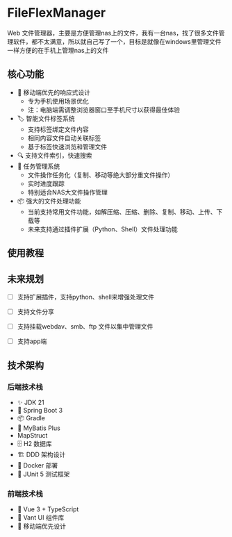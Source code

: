 # FileFlexManager

Web 文件管理器，主要是方便管理nas上的文件，我有一台nas，找了很多文件管理软件，都不太满意，所以就自己写了一个，目标是就像在windows里管理文件一样方便的在手机上管理nas上的文件

## 核心功能

- 📱 移动端优先的响应式设计
  - 专为手机使用场景优化
  - 注：电脑端需调整浏览器窗口至手机尺寸以获得最佳体验
- 🏷️ 智能文件标签系统
  - 支持标签绑定文件内容
  - 相同内容文件自动关联标签
  - 基于标签快速浏览和管理文件
- 🔍 支持文件索引，快速搜索
- 🎯 任务管理系统
  - 文件操作任务化（复制、移动等绝大部分重文件操作）
  - 实时进度跟踪
  - 特别适合NAS大文件操作管理
- 📦 强大的文件处理功能
  - 当前支持常用文件功能，如解压缩、压缩、删除、复制、移动、上传、下载等
  - 未来支持通过插件扩展（Python、Shell）文件处理功能


## 使用教程



## 未来规划
- [ ] 支持扩展插件，支持python、shell来增强处理文件
- [ ] 支持文件分享
- [ ] 支持挂载webdav、smb、ftp 文件以集中管理文件
- [ ] 支持app端


## 技术架构

### 后端技术栈
- ✨ JDK 21
- 🚀 Spring Boot 3
- 📦 Gradle 
- 💾 MyBatis Plus
- MapStruct
- 🗄️ H2 数据库
- 🏗️ DDD 架构设计
- 🐳 Docker 部署
- 🧪 JUnit 5 测试框架

### 前端技术栈
- 🎯 Vue 3 + TypeScript
- 📱 Vant UI 组件库
- 🎨 移动端优先设计
